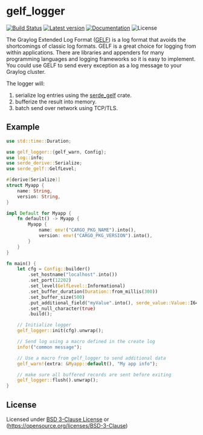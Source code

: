 # gelf_logger 

[![Build Status](https://travis-ci.org/ovh/rust-gelf_logger.svg?branch=master)](https://travis-ci.org/ovh/rust-gelf_logger) 
[![Latest version](https://img.shields.io/crates/v/gelf_logger.svg)](https://crates.io/crates/gelf_logger) 
[![Documentation](https://docs.rs/gelf_logger/badge.svg)](https://docs.rs/gelf_logger) 
![License](https://img.shields.io/crates/l/gelf_logger.svg)

The Graylog Extended Log Format ([GELF](http://docs.graylog.org/en/latest/pages/gelf.html)) is a log format that avoids the shortcomings of classic
log formats. GELF is a great choice for logging from within applications. There are libraries
and appenders for many programming languages and logging frameworks so it is easy to implement.
You could use GELF to send every exception as a log message to your Graylog cluster.

The logger will:
1. serialize log entries  using the [serde_gelf](https://crates.io/crates/serde_gelf) crate.
2. bufferize the result into memory.
3. batch send over network using TCP/TLS.

## Example

```rust
use std::time::Duration;

use gelf_logger::{gelf_warn, Config};
use log::info;
use serde_derive::Serialize;
use serde_gelf::GelfLevel;

#[derive(Serialize)]
struct Myapp {
    name: String,
    version: String,
}

impl Default for Myapp {
    fn default() -> Myapp {
        Myapp {
            name: env!("CARGO_PKG_NAME").into(),
            version: env!("CARGO_PKG_VERSION").into(),
        }
    }
}

fn main() {
    let cfg = Config::builder()
        .set_hostname("localhost".into())
        .set_port(12202)
        .set_level(GelfLevel::Informational)
        .set_buffer_duration(Duration::from_millis(300))
        .set_buffer_size(500)
        .put_additional_field("myValue".into(), serde_value::Value::I64(10))
        .set_null_character(true)
        .build();

    // Initialize logger
    gelf_logger::init(cfg).unwrap();

    // Send log using a macro defined in the create log
    info!("common message");

    // Use a macro from gelf_logger to send additional data
    gelf_warn!(extra: &Myapp::default(), "My app info");

    // make sure all buffered records are sent before exiting
    gelf_logger::flush().unwrap();
}
```

## License

Licensed under [BSD 3-Clause License](./LICENSE) or (https://opensource.org/licenses/BSD-3-Clause)
